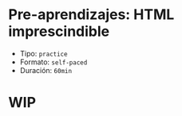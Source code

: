 # Pre-aprendizajes: HTML imprescindible

- Tipo: `practice`
- Formato: `self-paced`
- Duración: `60min`

# WIP
